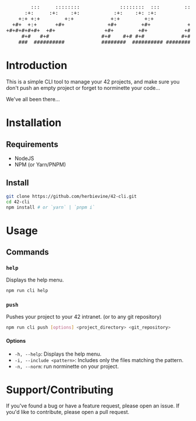 <pre>
        :::     ::::::::             ::::::::  :::        :::::::::::
      :+:     :+:    :+:           :+:    :+: :+:            :+:
    +:+ +:+        +:+            +:+        +:+            +:+
  +#+  +:+      +#+              +#+        +#+            +#+
+#+#+#+#+#+  +#+                +#+        +#+            +#+
     #+#   #+#                 #+#    #+# #+#            #+#
    ###  ##########            ########  ########## ###########
</pre>

# Introduction

This is a simple CLI tool to manage your 42 projects, and make sure you don't push an empty project or forget to norminette your code... 

We've all been there...

# Installation

## Requirements

- NodeJS
- NPM (or Yarn/PNPM)

## Install

```bash
git clone https://github.com/herbievine/42-cli.git
cd 42-cli
npm install # or `yarn` | `pnpm i`
```

# Usage

## Commands

### `help`

Displays the help menu.

```bash
npm run cli help
```

### `push`

Pushes your project to your 42 intranet. (or to any git repository)

```bash
npm run cli push [options] <project_directory> <git_repository>
```

#### Options

- `-h, --help`: Displays the help menu.
- `-i, --include <pattern>`: Includes only the files matching the pattern.
- `-n, --norm`: run norminette on your project.

# Support/Contributing

If you've found a bug or have a feature request, please open an issue. If you'd like to contribute, please open a pull request.
